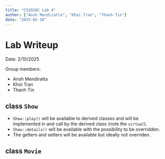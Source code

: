 ```yaml
---
title: "CS2028C Lab 4"
author: ["Ansh Mendiratta", "Khoi Tran", "Thanh Tin"]
date: "2025-02-10"
---
```


# Lab Writeup
Date: 2/10/2025

Group members:

- Ansh Mendiratta
- Khoi Tran
- Thanh Tin

## class `Show`
- `Show::play()` will be available to derived classes and will be implemented in and call by the derived class (note the `virtual`).
- `Show::details()` will be available with the possibility to be overridden.
- The getters and setters will be available but ideally not overriden.

## class `Movie`
